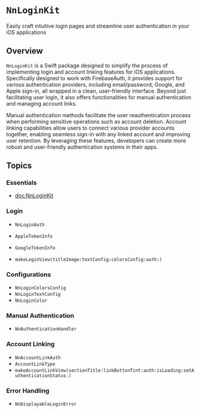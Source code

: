 # ``NnLoginKit``

Easily craft intuitive login pages and streamline user authentication in your iOS applications

## Overview

`NnLoginKit` is a Swift package designed to simplify the process of implementing login and account linking features for iOS applications. Specifically designed to work with FirebaseAuth, it provides support for various authentication providers, including email/password, Google, and Apple sign-in, all wrapped in a clean, user-friendly interface. Beyond just facilitating user login, it also offers functionalities for manual authentication and managing account links. 

Manual authentication methods facilitate the user reauthentication process when performing sensitive operations such as account deletion. Account linking capabilities allow users to connect various provider accounts together, enabling seamless sign-in with any linked account and improving user retention. By leveraging these features, developers can create more robust and user-friendly authentication systems in their apps.


## Topics

### Essentials

- <doc:NnLoginKit>

### Login

- ``NnLoginAuth``

- ``AppleTokenInfo``
- ``GoogleTokenInfo``
- ``makeLoginView(titleImage:textConfig:colorsConfig:auth:)``

### Configurations

- ``NnLoginColorsConfig``
- ``NnLoginTextConfig``
- ``NnLoginColor``


### Manual Authentication

- ``NnAuthenticationHandler``

### Account Linking

- ``NnAccountLinkAuth``
- ``AccountLinkType``
- ``makeAccountLinkView(sectionTitle:linkButtonTint:auth:isLoading:setAuthenticationStatus:)``

### Error Handling
- ``NnDisplayableLoginError``
